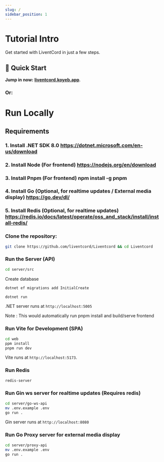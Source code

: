 ```yaml
---
slug: /
sidebar_position: 1
---
```


# Tutorial Intro

Get started with LiventCord in just a few steps.

## 🚀 Quick Start

**Jump in now:** **[liventcord.koyeb.app](https://liventcord.koyeb.app)**.
### Or:
# **Run Locally**

## Requirements
### 1. Install .NET SDK 8.0 https://dotnet.microsoft.com/en-us/download
### 2. Install Node (For frontend) https://nodejs.org/en/download
### 3. Install Pnpm (For frontend) npm install -g pnpm
### 4. Install Go (Optional, for realtime updates / External media display) https://go.dev/dl/
### 5. Install Redis (Optional, for realtime updates) https://redis.io/docs/latest/operate/oss_and_stack/install/install-redis/


### Clone the repository:
```bash
git clone https://github.com/liventcord/Liventcord && cd Liventcord
```
### Run the Server (API)
```bash
cd server/src
```
Create database
```bash
dotnet ef migrations add InitialCreate
```
```bash
dotnet run
```
.NET server runs at `http://localhost:5005`

Note : This would automatically run pnpm install and build/serve frontend

### Run Vite for Development (SPA)
```bash
cd web
ppm install
pnpm run dev
```
Vite runs at `http://localhost:5173`.

### Run Redis
```bash
redis-server
```

### Run Gin ws server for realtime updates (Requires redis)
```bash
cd server/go-ws-api
mv .env.example .env
go run .
```
Gin server runs at `http://localhost:8080`

### Run Go Proxy server for external media display
```bash
cd server/proxy-api
mv .env.example .env
go run .